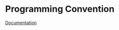 # Programming Convention
[Documentation](https://svitla.com/blog/why-where-and-when-to-use-coding-conventions)

